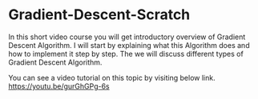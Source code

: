 # Gradient-Descent-Scratch
In this short video course you will get introductory overview of  Gradient Descent Algorithm. 
I will start by explaining what this Algorithm does and how to implement it step by step.
The we will discuss different types of Gradient Descent Algorithm.

You can see a video tutorial on this topic by visiting below link. https://youtu.be/gurGhGPg-6s
